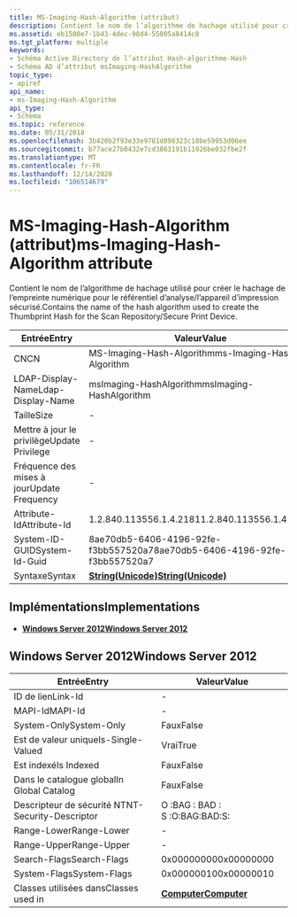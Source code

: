```yaml
---
title: MS-Imaging-Hash-Algorithm (attribut)
description: Contient le nom de l’algorithme de hachage utilisé pour créer le hachage de l’empreinte numérique pour le référentiel d’analyse/l’appareil d’impression sécurisé.
ms.assetid: eb1500e7-1b43-4dec-98d4-55005a8414c8
ms.tgt_platform: multiple
keywords:
- Schéma Active Directory de l’attribut Hash-algorithme-Hash
- Schéma AD d’attribut msImaging-HashAlgorithm
topic_type:
- apiref
api_name:
- ms-Imaging-Hash-Algorithm
api_type:
- Schema
ms.topic: reference
ms.date: 05/31/2018
ms.openlocfilehash: 3b420b2f93e33e9781d898323c18be59953d06ee
ms.sourcegitcommit: b77ace27b0432e7cd3863191b11926be032fbe2f
ms.translationtype: MT
ms.contentlocale: fr-FR
ms.lasthandoff: 12/14/2020
ms.locfileid: "106514679"
---
```

# <a name="ms-imaging-hash-algorithm-attribute"></a><span data-ttu-id="03ee3-105">MS-Imaging-Hash-Algorithm (attribut)</span><span class="sxs-lookup"><span data-stu-id="03ee3-105">ms-Imaging-Hash-Algorithm attribute</span></span>

<span data-ttu-id="03ee3-106">Contient le nom de l’algorithme de hachage utilisé pour créer le hachage de l’empreinte numérique pour le référentiel d’analyse/l’appareil d’impression sécurisé.</span><span class="sxs-lookup"><span data-stu-id="03ee3-106">Contains the name of the hash algorithm used to create the Thumbprint Hash for the Scan Repository/Secure Print Device.</span></span>



| <span data-ttu-id="03ee3-107">Entrée</span><span class="sxs-lookup"><span data-stu-id="03ee3-107">Entry</span></span> | <span data-ttu-id="03ee3-108">Valeur</span><span class="sxs-lookup"><span data-stu-id="03ee3-108">Value</span></span> |
|-------------------|---------------------------------------------|
| <span data-ttu-id="03ee3-109">CN</span><span class="sxs-lookup"><span data-stu-id="03ee3-109">CN</span></span>                | <span data-ttu-id="03ee3-110">MS-Imaging-Hash-Algorithm</span><span class="sxs-lookup"><span data-stu-id="03ee3-110">ms-Imaging-Hash-Algorithm</span></span>                   |
| <span data-ttu-id="03ee3-111">LDAP-Display-Name</span><span class="sxs-lookup"><span data-stu-id="03ee3-111">Ldap-Display-Name</span></span> | <span data-ttu-id="03ee3-112">msImaging-HashAlgorithm</span><span class="sxs-lookup"><span data-stu-id="03ee3-112">msImaging-HashAlgorithm</span></span>                     |
| <span data-ttu-id="03ee3-113">Taille</span><span class="sxs-lookup"><span data-stu-id="03ee3-113">Size</span></span>              | \-                                          |
| <span data-ttu-id="03ee3-114">Mettre à jour le privilège</span><span class="sxs-lookup"><span data-stu-id="03ee3-114">Update Privilege</span></span>  | \-                                          |
| <span data-ttu-id="03ee3-115">Fréquence des mises à jour</span><span class="sxs-lookup"><span data-stu-id="03ee3-115">Update Frequency</span></span>  | \-                                          |
| <span data-ttu-id="03ee3-116">Attribute-Id</span><span class="sxs-lookup"><span data-stu-id="03ee3-116">Attribute-Id</span></span>      | <span data-ttu-id="03ee3-117">1.2.840.113556.1.4.2181</span><span class="sxs-lookup"><span data-stu-id="03ee3-117">1.2.840.113556.1.4.2181</span></span>                     |
| <span data-ttu-id="03ee3-118">System-ID-GUID</span><span class="sxs-lookup"><span data-stu-id="03ee3-118">System-Id-Guid</span></span>    | <span data-ttu-id="03ee3-119">8ae70db5-6406-4196-92fe-f3bb557520a7</span><span class="sxs-lookup"><span data-stu-id="03ee3-119">8ae70db5-6406-4196-92fe-f3bb557520a7</span></span>        |
| <span data-ttu-id="03ee3-120">Syntaxe</span><span class="sxs-lookup"><span data-stu-id="03ee3-120">Syntax</span></span>            | [<span data-ttu-id="03ee3-121">**String(Unicode)**</span><span class="sxs-lookup"><span data-stu-id="03ee3-121">**String(Unicode)**</span></span>](s-string-unicode.md) |



## <a name="implementations"></a><span data-ttu-id="03ee3-122">Implémentations</span><span class="sxs-lookup"><span data-stu-id="03ee3-122">Implementations</span></span>

-   [<span data-ttu-id="03ee3-123">**Windows Server 2012**</span><span class="sxs-lookup"><span data-stu-id="03ee3-123">**Windows Server 2012**</span></span>](#windows-server-2012)

## <a name="windows-server-2012"></a><span data-ttu-id="03ee3-124">Windows Server 2012</span><span class="sxs-lookup"><span data-stu-id="03ee3-124">Windows Server 2012</span></span>



| <span data-ttu-id="03ee3-125">Entrée</span><span class="sxs-lookup"><span data-stu-id="03ee3-125">Entry</span></span> | <span data-ttu-id="03ee3-126">Valeur</span><span class="sxs-lookup"><span data-stu-id="03ee3-126">Value</span></span> |
|------------------------|-------------------------------------------|
| <span data-ttu-id="03ee3-127">ID de lien</span><span class="sxs-lookup"><span data-stu-id="03ee3-127">Link-Id</span></span>                | \-                                        |
| <span data-ttu-id="03ee3-128">MAPI-Id</span><span class="sxs-lookup"><span data-stu-id="03ee3-128">MAPI-Id</span></span>                | \-                                        |
| <span data-ttu-id="03ee3-129">System-Only</span><span class="sxs-lookup"><span data-stu-id="03ee3-129">System-Only</span></span>            | <span data-ttu-id="03ee3-130">Faux</span><span class="sxs-lookup"><span data-stu-id="03ee3-130">False</span></span>                                     |
| <span data-ttu-id="03ee3-131">Est de valeur unique</span><span class="sxs-lookup"><span data-stu-id="03ee3-131">Is-Single-Valued</span></span>       | <span data-ttu-id="03ee3-132">Vrai</span><span class="sxs-lookup"><span data-stu-id="03ee3-132">True</span></span>                                      |
| <span data-ttu-id="03ee3-133">Est indexé</span><span class="sxs-lookup"><span data-stu-id="03ee3-133">Is Indexed</span></span>             | <span data-ttu-id="03ee3-134">Faux</span><span class="sxs-lookup"><span data-stu-id="03ee3-134">False</span></span>                                     |
| <span data-ttu-id="03ee3-135">Dans le catalogue global</span><span class="sxs-lookup"><span data-stu-id="03ee3-135">In Global Catalog</span></span>      | <span data-ttu-id="03ee3-136">Faux</span><span class="sxs-lookup"><span data-stu-id="03ee3-136">False</span></span>                                     |
| <span data-ttu-id="03ee3-137">Descripteur de sécurité NT</span><span class="sxs-lookup"><span data-stu-id="03ee3-137">NT-Security-Descriptor</span></span> | <span data-ttu-id="03ee3-138">O :BAG : BAD : S :</span><span class="sxs-lookup"><span data-stu-id="03ee3-138">O:BAG:BAD:S:</span></span>                              |
| <span data-ttu-id="03ee3-139">Range-Lower</span><span class="sxs-lookup"><span data-stu-id="03ee3-139">Range-Lower</span></span>            | \-                                        |
| <span data-ttu-id="03ee3-140">Range-Upper</span><span class="sxs-lookup"><span data-stu-id="03ee3-140">Range-Upper</span></span>            | \-                                        |
| <span data-ttu-id="03ee3-141">Search-Flags</span><span class="sxs-lookup"><span data-stu-id="03ee3-141">Search-Flags</span></span>           | <span data-ttu-id="03ee3-142">0x00000000</span><span class="sxs-lookup"><span data-stu-id="03ee3-142">0x00000000</span></span>                                |
| <span data-ttu-id="03ee3-143">System-Flags</span><span class="sxs-lookup"><span data-stu-id="03ee3-143">System-Flags</span></span>           | <span data-ttu-id="03ee3-144">0x00000010</span><span class="sxs-lookup"><span data-stu-id="03ee3-144">0x00000010</span></span>                                |
| <span data-ttu-id="03ee3-145">Classes utilisées dans</span><span class="sxs-lookup"><span data-stu-id="03ee3-145">Classes used in</span></span>        | [<span data-ttu-id="03ee3-146">**Computer**</span><span class="sxs-lookup"><span data-stu-id="03ee3-146">**Computer**</span></span>](c-computer.md)<br/> |



 

 





